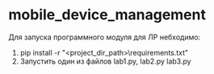 # mobile_device_management
Для запуска программного модуля для ЛР небходимо: 
1. pip install -r "<project_dir_path>\requirements.txt"
2. Запустить один из файлов lab1.py, lab2.py lab3.py
